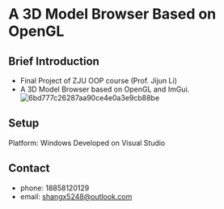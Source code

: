 # A 3D Model Browser Based on OpenGL
## Brief Introduction
- Final Project of ZJU OOP course (Prof. Jijun Li)
- A 3D Model Browser based on OpenGL and ImGui.
![6bd777c26287aa90ce4e0a3e9cb88be](https://github.com/user-attachments/assets/bb5c9f1d-0047-4f99-b779-854d054479cf)
## Setup
Platform: Windows
Developed on Visual Studio
## Contact
- phone: 18858120129
- email: shangx5248@outlook.com
